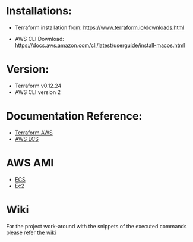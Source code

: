 # Installations:
* Terraform installation from:
https://www.terraform.io/downloads.html

* AWS CLI Download:
https://docs.aws.amazon.com/cli/latest/userguide/install-macos.html


# Version:
* Terraform v0.12.24
* AWS CLI version 2

# Documentation Reference:
* [Terraform AWS](https://registry.terraform.io/providers/hashicorp/aws/latest/docs)
* [AWS ECS](https://docs.aws.amazon.com/ec2/index.html)

# AWS AMI
* [ECS](https://docs.aws.amazon.com/AmazonECS/latest/developerguide/ecs-optimized_AMI.html)
* [Ec2](https://cloud-images.ubuntu.com/locator/ec2/)

# Wiki
For the project work-around with the snippets of the executed commands please refer [the wiki](https://github.com/goutam2805/exe/wiki)

